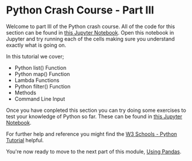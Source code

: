# Python Crash Course - Part III
Welcome to part III of the Python crash course. All of the code for this section can be found in [this Jupyter Notebook](Crash-Course-Part-III.ipynb). Open this notebook in Jupyter and try running each of the cells making sure you understand exactly what is going on.

In this tutorial we cover;
- Python list() Function 
- Python map() Function
- Lambda Functions
- Python filter() Function
- Methods
- Command Line Input

Once you have conpleted this section you can try doing some exercises to test your knowledge of Python so far. These can be found in [this Jupyter Notebook](Crash-Course-Exercises.ipynb). 

For further help and reference you might find the [W3 Schools - Python Tutorial](https://www.w3schools.com/python/default.asp) helpful.

You're now ready to move to the next part of this module, [Using Pandas](Pandas.md).